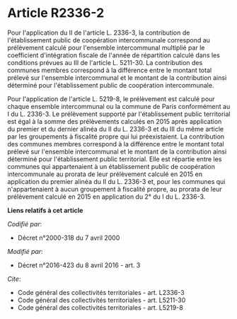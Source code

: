 # Article R2336-2

Pour l'application du II de l'article L. 2336-3, la contribution de l'établissement public de coopération intercommunale
correspond au prélèvement calculé pour l'ensemble intercommunal multiplié par le coefficient d'intégration fiscale de l'année
de répartition calculé dans les conditions prévues au III de l'article L. 5211-30. La contribution des communes membres
correspond à la différence entre le montant total prélevé sur l'ensemble intercommunal et le montant de la contribution ainsi
déterminé pour l'établissement public de coopération intercommunale. 

Pour l'application de l'article L. 5219-8, le prélèvement est calculé pour chaque ensemble intercommunal ou la commune de
Paris conformément au I du L. 2336-3. Le prélèvement supporté par l'établissement public territorial est égal à la somme des
prélèvements calculés en 2015 après application du premier et du dernier alinéa du II du L. 2336-3 et du III du même article
par les groupements à fiscalité propre qui lui préexistaient. La contribution des communes membres correspond à la différence
entre le montant total prélevé sur l'ensemble intercommunal et le montant de la contribution ainsi déterminé pour
l'établissement public territorial. Elle est répartie entre les communes qui appartenaient à un établissement public de
coopération intercommunale au prorata de leur prélèvement calculé en 2015 en application du premier alinéa du II du L. 2336-3
et, pour les communes qui n'appartenaient à aucun groupement à fiscalité propre, au prorata de leur prélèvement calculé en
2015 en application du 2° du I du L. 2336-3.

**Liens relatifs à cet article**

_Codifié par_:

  - Décret n°2000-318 du 7 avril 2000

_Modifié par_:

  - Décret n°2016-423 du 8 avril 2016 - art. 3

_Cite_:

  - Code général des collectivités territoriales - art. L2336-3
  - Code général des collectivités territoriales - art. L5211-30
  - Code général des collectivités territoriales - art. L5219-8
